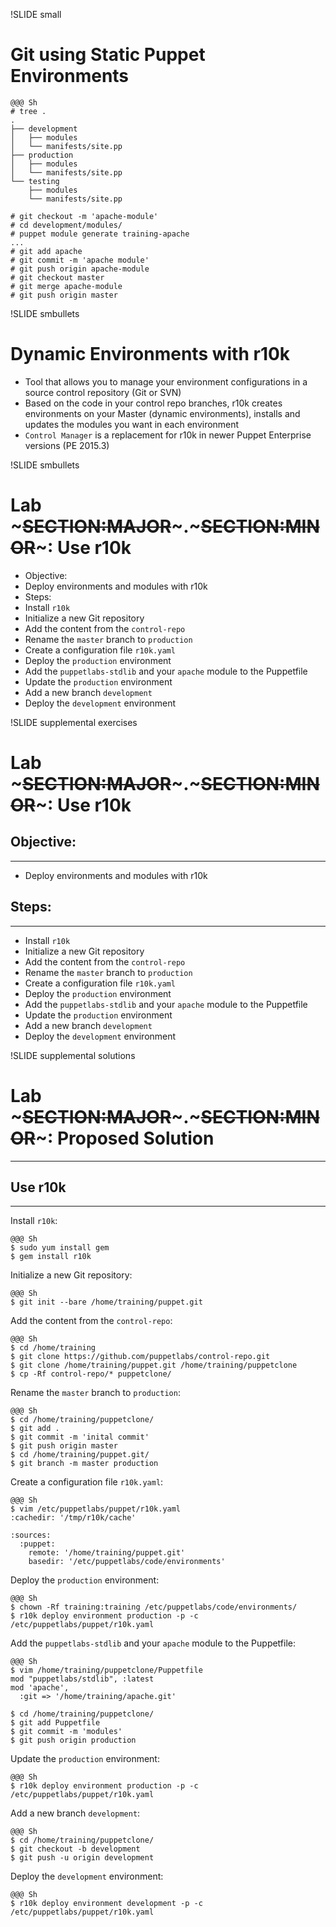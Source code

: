 !SLIDE small
# Git using Static Puppet Environments

    @@@ Sh
    # tree .
    .
    ├── development
    │   ├── modules
    │   └── manifests/site.pp
    ├── production
    │   ├── modules
    │   └── manifests/site.pp
    └── testing
        ├── modules
        └── manifests/site.pp

    # git checkout -m 'apache-module'
    # cd development/modules/
    # puppet module generate training-apache
    ...
    # git add apache
    # git commit -m 'apache module'
    # git push origin apache-module
    # git checkout master
    # git merge apache-module
    # git push origin master


!SLIDE smbullets
# Dynamic Environments with r10k

* Tool that allows you to manage your environment configurations in a source control repository (Git or SVN)
* Based on the code in your control repo branches, r10k creates environments on your Master (dynamic environments), installs and updates the modules you want in each environment
* `Control Manager` is a replacement for r10k in newer Puppet Enterprise versions (PE 2015.3)


!SLIDE smbullets
# Lab ~~~SECTION:MAJOR~~~.~~~SECTION:MINOR~~~: Use r10k

* Objective:
 * Deploy environments and modules with r10k
* Steps:
 * Install `r10k`
 * Initialize a new Git repository
 * Add the content from the `control-repo`
 * Rename the `master` branch to `production`
 * Create a configuration file `r10k.yaml`
 * Deploy the `production` environment
 * Add the `puppetlabs-stdlib` and your `apache` module to the Puppetfile
 * Update the `production` environment
 * Add a new branch `development`
 * Deploy the `development` environment


!SLIDE supplemental exercises
# Lab ~~~SECTION:MAJOR~~~.~~~SECTION:MINOR~~~: Use r10k

## Objective:

****

* Deploy environments and modules with r10k

## Steps:

****

* Install `r10k`
* Initialize a new Git repository
* Add the content from the `control-repo`
* Rename the `master` branch to `production`
* Create a configuration file `r10k.yaml`
* Deploy the `production` environment
* Add the `puppetlabs-stdlib` and your `apache` module to the Puppetfile
* Update the `production` environment
* Add a new branch `development`
* Deploy the `development` environment


!SLIDE supplemental solutions
# Lab ~~~SECTION:MAJOR~~~.~~~SECTION:MINOR~~~: Proposed Solution

****

## Use r10k

****

Install `r10k`:

    @@@ Sh
    $ sudo yum install gem
    $ gem install r10k

Initialize a new Git repository:

    @@@ Sh
    $ git init --bare /home/training/puppet.git

Add the content from the `control-repo`:

    @@@ Sh
    $ cd /home/training
    $ git clone https://github.com/puppetlabs/control-repo.git
    $ git clone /home/training/puppet.git /home/training/puppetclone
    $ cp -Rf control-repo/* puppetclone/

Rename the `master` branch to `production`:

    @@@ Sh
    $ cd /home/training/puppetclone/
    $ git add .
    $ git commit -m 'inital commit'
    $ git push origin master
    $ cd /home/training/puppet.git/
    $ git branch -m master production

Create a configuration file `r10k.yaml`:

    @@@ Sh
    $ vim /etc/puppetlabs/puppet/r10k.yaml
    :cachedir: '/tmp/r10k/cache'

    :sources:
      :puppet:
        remote: '/home/training/puppet.git'
        basedir: '/etc/puppetlabs/code/environments'

Deploy the `production` environment:

    @@@ Sh
    $ chown -Rf training:training /etc/puppetlabs/code/environments/
    $ r10k deploy environment production -p -c /etc/puppetlabs/puppet/r10k.yaml

Add the `puppetlabs-stdlib` and your `apache` module to the Puppetfile:

    @@@ Sh
    $ vim /home/training/puppetclone/Puppetfile
    mod "puppetlabs/stdlib", :latest
    mod 'apache',
      :git => '/home/training/apache.git'

    $ cd /home/training/puppetclone/
    $ git add Puppetfile
    $ git commit -m 'modules'
    $ git push origin production

Update the `production` environment:

    @@@ Sh
    $ r10k deploy environment production -p -c /etc/puppetlabs/puppet/r10k.yaml

Add a new branch `development`:

    @@@ Sh
    $ cd /home/training/puppetclone/
    $ git checkout -b development
    $ git push -u origin development

Deploy the `development` environment:

    @@@ Sh
    $ r10k deploy environment development -p -c /etc/puppetlabs/puppet/r10k.yaml
